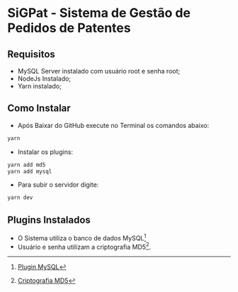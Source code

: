 # SiGPat - Sistema de Gestão de Pedidos de Patentes

## Requisitos
* MySQL Server instalado com usuário root e senha root;
* NodeJs Instalado;
* Yarn instalado;

## Como Instalar
* Após Baixar do GitHub execute no Terminal os comandos abaixo:
```bash
yarn
```
* Instalar os plugins:
```bash
yarn add md5
yarn add mysql
```
* Para subir o servidor digite:
```bash
yarn dev
```

## Plugins Instalados
* O Sistema utiliza o banco de dados MySQL[^mysql] 
* Usuário e senha utilizam a criptografia MD5[^md5].


[^md5]: [Criptografia MD5](https://yarnpkg.com/package/md5)
[^mysql]: [Plugin MySQL](https://yarn.pm/mysql)